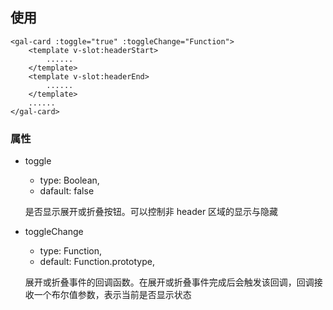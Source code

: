 ## 使用

```
<gal-card :toggle="true" :toggleChange="Function">
	<template v-slot:headerStart>
		......
	</template>
	<template v-slot:headerEnd>
		......
	</template>
	......
</gal-card>
```

### 属性

-   toggle

    -   type: Boolean,
    -   dafault: false

    是否显示展开或折叠按钮。可以控制非 header 区域的显示与隐藏

-   toggleChange

    -   type: Function,
    -   default: Function.prototype,

    展开或折叠事件的回调函数。在展开或折叠事件完成后会触发该回调，回调接收一个布尔值参数，表示当前是否显示状态

